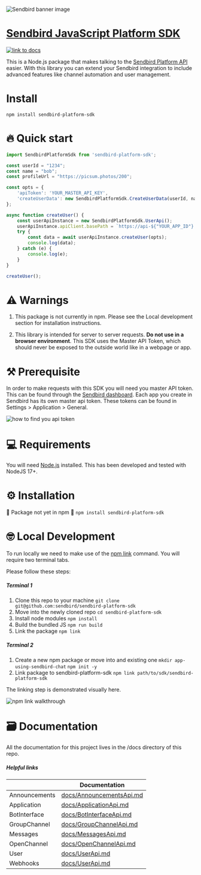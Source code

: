 ![Sendbird banner image](http://ww1.prweb.com/prfiles/2021/09/14/18371217/Sendbird_Logo_RGB_lg.png)

# [Sendbird JavaScript Platform SDK](https://sendbird.com/docs/chat/v3/platform-api/getting-started/prepare-to-use-api)

[![link to docs](https://img.shields.io/badge/SDK-docs-green)](/docs)

This is a Node.js package that makes talking to the [Sendbird Platform API](https://sendbird.com/docs/chat/v3/platform-api/getting-started/prepare-to-use-api) easier. With this library you can extend your Sendbird integration to include advanced features like channel automation and user management.
# Install
```npm install sendbird-platform-sdk```

# 🔥 Quick start

```javascript  
import SendbirdPlatformSdk from 'sendbird-platform-sdk';

const userId = "1234";
const name = "bob";
const profileUrl = "https://picsum.photos/200";

const opts = {
    'apiToken': 'YOUR_MASTER_API_KEY',
    'createUserData': new SendbirdPlatformSdk.CreateUserData(userId, name, profileUrl),
};

async function createUser() {
    const userApiInstance = new SendbirdPlatformSdk.UserApi();
    userApiInstance.apiClient.basePath = `https://api-${"YOUR_APP_ID"}.sendbird.com`;
    try {
        const data = await userApiInstance.createUser(opts);
        console.log(data);
    } catch (e) {
        console.log(e);
    }
}

createUser();

```

# ⚠️ Warnings

 1. This package is not currently in npm. Please see  the Local development section for installation instructions.

 2. This library is intended for server to server requests. **Do not use in a browser environment**. This SDK uses the Master API Token, which should never be exposed to the outside world like in a webpage or app.

# ⚒️ Prerequisite

In order to make requests with this SDK you will need you master API token. This can be found through the [Sendbird dashboard](https://dashboard.sendbird.com/).  Each app you create in Sendbird has its own master api token. These tokens can be found in Settings > Application > General.

![how to find you api token](https://i.imgur.com/0YMKtpX.png)

# 💻 Requirements

You will need [Node.js](https://nodejs.org/en/download/) installed. This has been developed and tested with NodeJS 17+.

# ⚙️ Installation

🚨 Package not yet in npm 🚨
```npm install sendbird-platform-sdk```

# 🤓 Local Development

To run locally we need to make use of the [npm link](https://docs.npmjs.com/cli/v8/commands/npm-link) command. You will require two terminal tabs.

Please follow these steps:

##### Terminal 1

1. Clone this repo to your machine  ```git clone git@github.com:sendbird/sendbird-platform-sdk```
2. Move into the newly cloned repo  ```cd sendbird-platform-sdk```
3. Install node modules  ```npm install```
4. Build the bundled JS   ```npm run build```
5. Link the package   ```npm link```

##### Terminal 2

1. Create a new npm package or move into and existing one  ```mkdir app-using-sendbird-chat```
```npm init -y```
2. Link package to sendbird-platform-sdk ```npm link path/to/sdk/sendbird-platform-sdk```

The linking step is demonstrated visually here.

![npm link walkthrough](https://i.imgur.com/897SxfC.gif)

# 🗃️ Documentation

All the documentation for this project lives in the /docs directory of this repo.

##### Helpful links

|       | Documentation |
| ----------- | ----------- |
| Announcements   | [docs/AnnouncementsApi.md](docs/AnnouncementsApi.md)|
| Application | [docs/ApplicationApi.md](docs/ApplicationApi.md)  |
| BotInterface | [docs/BotInterfaceApi.md](docs/BotInterfaceApi.md)  |
| GroupChannel | [docs/GroupChannelApi.md](docs/GroupChannelApi.md)  |
| Messages | [docs/MessagesApi.md](docs/MessagesApi.md)  |
| OpenChannel | [docs/OpenChannelApi.md](docs/OpenChannelApi.md)  |
| User | [docs/UserApi.md](docs/UserApi.md)  |
| Webhooks | [docs/UserApi.md](docs/WebhooksApi.md)  |
